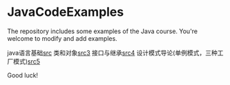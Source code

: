 # JavaCodeExamples
The repository includes some examples of the Java course. You're welcome to modify and add examples.

java语言基础[src](https://github.com/cuiyungao/JavaCodeExamples/tree/master/src)
类和对象[src3](https://github.com/cuiyungao/JavaCodeExamples/tree/master/src3)
接口与继承[src4](https://github.com/cuiyungao/JavaCodeExamples/tree/master/src4)
设计模式导论(单例模式，三种工厂模式)[src5](https://github.com/cuiyungao/JavaCodeExamples/tree/master/src5)

Good luck!